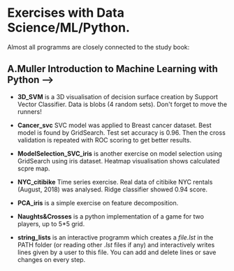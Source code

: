  
Exercises with Data Science/ML/Python.
======================================
Almost all programms are closely connected to the study book:
## A.Muller Introduction to Machine Learning with Python -->

* **3D_SVM** is a 3D visualisation of decision surface creation by Support Vector Classifier.
Data is blobs (4 random sets). Don't forget to move the runners! 

* **Cancer_svc** SVC model was applied to Breast cancer dataset. Best model is found by GridSearch. Test set accuracy is 0.96. Then the cross validation is repeated with ROC scoring to get better results. 

* **ModelSelection_SVC_iris** is another exercise on model selection using GridSearch using iris dataset. Heatmap visualisation shows calculated scpre map.

* **NYC_citibike** Time series exercise. Real data of citibike NYC rentals (August, 2018) was analysed. Ridge classifier showed 0.94 score.

* **PCA_iris** is a simple exercise on feature decomposition. 

* **Naughts&Crosses** is a python implementation of a game for two players, up to 5*5 grid.

* **string_lists** is an interactive programm which creates a _file.lst_ in the PATH folder (or reading other _.lst_ files if any) and interactively writes lines given by a user to this file. You can add and delete lines or save changes on every step.




